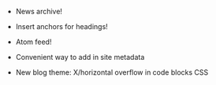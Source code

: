 * News archive!
* Insert anchors for headings!
* Atom feed!
* Convenient way to add in site metadata

* New blog theme: X/horizontal overflow in code blocks CSS

